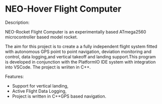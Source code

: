 # NEO-Hover Flight Computer

Description:

NEO-Rocket Flight Computer is an experimentally based ATmega2560 microcontroller based model rocket.

The aim for this project is to create a a fully independent flight system fitted with autonomous GPS point to point navigation,
deviation monitoring and control, data logging,and vertical takeoff and landing support.This program is developed in conjunction with the
PlatformIO IDE system with integration into VSCode. The project is wriiten in C++.

Features:

* Support for vertical landing,
* Active Flight Data Logging,
* Project is written in C++GPS based navigation.


